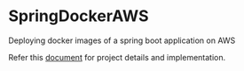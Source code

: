 # SpringDockerAWS
Deploying docker images of a spring boot application on AWS

Refer this [document](https://github.com/jalpaashara/SpringDockerAWS/blob/master/Dockers_using_AWS_Final.docx?raw=true) for project details and implementation.
